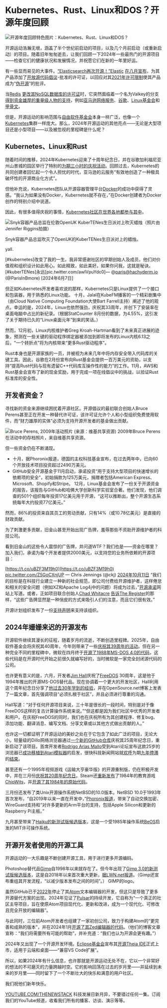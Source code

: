 # Kubernetes、Rust、Linux和DOS？开源年度回顾

![开源年度回顾特色图片：Kubernetes、Rust、Linux和DOS？](https://cdn.thenewstack.io/media/2023/12/aec929b1-year-wrapup-1-1024x576.png)

开源运动浩瀚无垠，涵盖了半个世纪前启动的项目，以及几个月前启动（或重新启动）的项目。随着旧年匆匆逝去，让我们回顾一下2024年一些最热门的开源项目——检查它们的健康状况和发展情况，并祝愿它们在新的一年里好运。

有一些显而易见的大事件。[“Elasticsearch再次开源！”](https://thenewstack.io/whats-behind-elastics-unexpected-return-to-open-source/)[Elastic](https://www.elastic.co/) [在八月宣布](https://www.elastic.co/blog/elasticsearch-is-open-source-again)，为其产品添加了[开放源代码倡议](https://opensource.org/)-批准的许可证，以回应对其[2021年许可限制](https://thenewstack.io/this-week-in-programming-the-elasticsearch-saga-continues/)使其产品成为“[伪开源](https://opensource.org/blog/the-sspl-is-not-an-open-source-license)”的批评。

当[Redis](https://redis.com/?utm_content=inline+mention) [更改其NoSQL数据库的许可证](https://github.com/redis/redis/blob/0b34396924eca4edc524469886dc5be6c77ec4ed/LICENSE.txt)时，它突然面临着一个名为Valkey的分支[得到资金雄厚的重量级人物的支持](https://thenewstack.io/valkey-is-a-different-kind-of-fork/)，例如[亚马逊网络服务](https://aws.amazon.com/?utm_content=inline+mention)、[谷歌](https://cloud.google.com/?utm_content=inline+mention)、[Linux基金会](https://training.linuxfoundation.org/training/course-catalog/?utm_content=inline+mention)和[甲骨文](https://developer.oracle.com/?utm_content=inline+mention)。

但是，开源运动的影响范围与[自由软件基金会](https://www.fsf.org/)本身一样广泛，也像一个[Kubernetes](https://roadmap.sh/kubernetes)集群一样庞大。那么，2024年开源运动的其他亮点——无论是大型项目还是小型项目——以及被忽视的里程碑是什么呢？

## Kubernetes、Linux和Rust

随着时间的推移，2024年Kubernetes迎来了十周年纪念日，并在谷歌加利福尼亚州山景城的园区举行了特别的[为期三小时的庆祝活动](https://thenewstack.io/at-kubernetes-10th-anniversary-in-mountain-view-history-remembered/)。回顾过去，Kubernetes的共同创建者回忆起一个令人担忧的时代，亚马逊的云服务“有效地创造了一种极具破坏性的开源商业化方式”。

但他补充说，Kubernetes团队从开源容器管理平台[Docker](https://www.docker.com/?utm_content=inline+mention)的成功中获得了灵感。“我认为如果没有Docker，Kubernetes就不存在，”在Docker创建者为Docker创作的特别介绍中说道。

因此，有很多值得庆祝的事情，[Kubernetes社区在世界各地都参与其中](https://thenewstack.io/how-the-kubernetes-community-celebrated-its-10th-anniversary/)。

![Snyk容器产品总监在伦敦OpenUK KuberTENes生日派对上吹灭蜡烛（照片由Jennifer Riggins拍摄）](https://cdn.thenewstack.io/media/2024/06/2008cb45-snyk-container-product-director-hannah-foxwell-blows-out-candles-at-openuk-kubertenes-birthday-bash-in-london-photo-by-jennifer-riggins-1024x576.jpg)

Snyk容器产品总监吹灭了OpenUK的KuberTENes生日派对上的蜡烛。

yall.

[#kubernetes]改变了我的一生。我非常感谢社区的早期创始人及成员，他们对价值观和组织设计如此用心。如此精致，如此美好。如果你问我，这就是秘诀。[#kuberTENes]永远[pic.twitter.com/awlVpuYdc0]— @paris@hachyderm.io (@ParisInBmore) [2024年6月7日]

但正如Kubernetes开发者喜欢说的那样，Kubernetes只是Linux提供了一个接口和包装器，用于熟悉的Linux功能。
十月，Jalal在KubeFM播客的一个精彩剧集中（由Cloud Native Computing Foundation大使Bart Farrell主持）阐述了他的观点。幸运的是，2024年，Linux也依然强劲，庆祝其33周年，并创下了安装率在桌面电脑中占比的新纪录。（根据StatCounter 8月份的数据，为4.55%，这引发了关于期待已久的“Linux桌面元年”到来的笑话。）

然而，12月初，Linux内核维护者Greg Kroah-Hartman看到了未来真正进展的迹象，预测在一些关键的驱动程序绑定器被添加到即将发布的Linux内核6.13之后，“一个转折点”将为内核带来“更多Rust驱动程序”。

Rust本身也是开源家族的一员，并被视为未来几年中将内存安全带入代码库的关键工具。因此，谷歌在2月份宣布向Rust基金会提供一百万美元的资助，以支持“提高Rust代码与现有遗留C++代码库互操作性的能力”的工作。11月，AWS和Rust基金会宣布了新的现金奖励，用于完成一项在线倡议中的挑战，以验证Rust标准库的安全性。

## 开发者资金？
寻找新的资金来源继续困扰着开源社区。开源倡议的最初联合创始人Bruce Perens甚至正在开发一种替代许可证，该许可证允许个人和小型组织免费使用软件，而“财力雄厚的实体”必须为支持开源开发者的基金做出贡献。

![Bruce Perens, 2009年活动照片 (来源：维基共享资源)](https://cdn.thenewstack.io/media/2024/11/c1fa6192-bruce-perens-2009-2.jpg)
2009年Bruce Perens在活动中的存档照片，来自维基共享资源。

但一些资金仍在不断涌现。

- 十月，据Phoronix报道，德国的主权科技基金宣布，在过去两年中，已向60个开放技术项目投资超过2490万美元。
- GitHub安全开源基金于11月启动，承诺投资“用于支持大型项目的快速增长的依赖项的安全”，初始捐款为125万美元，捐赠者包括American Express、Microsoft、Shopify和Stripe。
12月，Linux基金会发布了一份关于开源资金的报告，该报告与GitHub和哈佛大学创新科学实验室合著。他们发现，他们调查的501个组织每年投资17亿美元用于开源，“这可以推断出，整个开源生态系统每年大约投资77亿美元。”

然而，86%的投资来自其员工的劳动贡献，只有14%（或10.78亿美元）是直接的财政贡献。

为了刺激更多贡献，旧金山甚至开始出现广告牌，羞辱那些不资助开源维护者的科技公司。

看到旧金山的这些令人震惊的广告牌，并问道WTF？我们也是——资金在哪里？加入我们，承诺为每个开发者提供2000美元，以支持您的业务所依赖的开源项目：

[https://t.co/uBZF3M19h0](https://t.co/uBZF3M19h0) [pic.twitter.com/Z5GoCXnjUP](https://pic.twitter.com/Z5GoCXnjUP) — Chris Jennings (@ckj) [2024年10月11日](2024年10月11日)
“我们的目标是在科技行业建立一种新的社会规范，即公司付费给开源维护者，这样倦怠和相关的安全问题（例如XZ和Apache Log4j中的问题）将成为过去，”[开源承诺](https://opensourcepledge.com/about/)网站上写道。或者，正如项目联合创始人[Chad Whitacre](https://www.linkedin.com/in/chadwhitacre/) [告诉The Register](https://www.theregister.com/2024/10/25/open_source_funding_ads/)的那样，“这些广告牌显然是一种俏皮的方式来吸引人们的注意，而且它们很有效。”

开源计划组织发布了一份[支持声明](https://opensource.org/blog/the-open-source-initiative-supports-the-open-source-pledge)来支持该组织。

## 2024年姗姗来迟的开源发布

开源软件继续其漫长的征程，随着岁月的流逝，不断创造里程碑。2025年，自由软件基金会将庆祝其40周年，今年则带来了一些[庆祝其39周年的活动](https://www.fsf.org/blogs/community/fsf-turns-39)。但在另一种完全不同的里程碑中，微软在四月终于[开源了1988年MS-DOS 4.0的代码](https://opensource.microsoft.com/blog/2024/04/25/open-sourcing-ms-dos-4-0/)，这些代码是在开源时代开始之前很久就编写好的，当时微软是一家完全封闭源代码的公司。

也许更有意义的是，六月，开发者[Jim Hall](https://freedos.org/jhall/)庆祝了[FreeDOS](https://www.freedos.org/) 30周年，这是他于1994年推出的开源MS-DOS替代品。现在协调着一个更大的开发社区，Hall利用这个周年纪念日分享了[他过去30年学到的经验](https://opensource.net/lessons-learned-open-source-30-years-freedos/)，并在OpenSource.net博客上发表了一篇文章，首先强调项目“必须扎根于社区”，并且必须进行尊重的沟通。

Hall写道：“对于任何开源项目来说，三十年是很长的一段时间，特别是对于像FreeDOS这样的复古计算操作系统来说。”“但这都是因为我们社区中优秀的开发者和用户。在庆祝FreeDOS的同时，我们也在庆祝所有为其创建程序、修复bug、添加功能、翻译消息、编写文档、分享文章或以其他方式做出贡献的人。”

也许这一切都证明了开源运动的美妙之处在于它包含了如此广泛的项目，无论大小。轻量级的Dillo网络浏览器通过[一个新的GitHub仓库](https://github.com/dillo-browser/dillo/)庆祝其25周年纪念日，重新启动了该项目。首席开发者[Rodrigo Arias Mallo](https://github.com/rodarima)受到Atari论坛宣布这款25岁的浏览器已[成功移植到Atari模拟器](https://github.com/dillo-browser/dillo/issues/34)的启发，很快科技新闻网站就[欢呼](https://hackaday.com/2024/05/11/the-minimalistic-dillo-web-browser-is-back/)为期[九年停滞](https://9to5linux.com/dillo-3-1-open-source-web-browser-released-after-9-year-hiatus)的[结束](https://www.theregister.com/2024/05/07/dillo_browser_v3_1/)。

甚至还有一个1995年视频游戏《运输大亨豪华版》的开源重制版，仍在积极开发中，并在三月份[庆祝其20周年纪念日](https://www.openttd.org/news/2024/03/06/happy-birthday)。Steam还[重新发布](https://store.steampowered.com/app/2330720/ChipWits/)了1984年的教育游戏[ChipWits](https://en.wikipedia.org/wiki/ChipWits)，并[开源了其1984年的原始代码](https://github.com/chipwits/chipwits-forth)。

三月份还发布了类Unix开源操作系统NetBSD的10.0版本。NetBSD 10.0于1993年首次发布，“自2019年以来一直在开发中，”[Phoronix报道](https://www.phoronix.com/news/NetBSD-10.0-Released)，带来了自动交换加密、WireGuard支持和“对许多更新的Arm平台的支持，包括Apple Silicon和更新的Raspberry Pi主板。”

九月甚至带来了[Haiku的新测试版候选版本](https://www.haiku-os.org/news/2024-09-13_haiku_r1_beta5/)，这是一个受1985年操作系统[BeOS](https://en.wikipedia.org/wiki/BeOS)启发的MIT许可操作系统。

## 开源开发者使用的开源工具

开源运动的一大乐趣是不断创建开源工具，用于进行更多开源编码。

Photoshop替代品[Gimp](https://www.gimp.org/)自1998年以来就存在了。但今年出现了[Gimp 3.0的新测试版候选版本](https://www.gimp.org/news/2024/11/06/gimp-3-0-RC1-released/)，这是自2018年以来首次重大更新，[据LWN.net报道](https://lwn.net/Articles/998793/)。（Gimp还宣布重组其开发流程，“以减少版本发布之间的时间”。）
GIMP的logo。

虽然GitHub已于[2022年](https://github.blog/news-insights/product-news/sunsetting-atom/)停止了其[Atom](https://github.com/atom-community/atom)文本编辑器的开发，但这只是导致了更多开源替代方案的出现。2024年见证了[Pulsar](https://github.com/pulsar-edit/pulsar)的持续开发，它自称为“一个真正的社区主导项目，旨在使原Atom项目现代化、更新和改进，成为一个现代化、可修改且完全开放的编辑器”。

与此同时，三位前Atom开发者也组建了一家初创公司，致力于构建Atom的“更完善和成熟的版本”，并在2024年1月[开源了其Zed编辑器的代码](https://zed.dev/blog/zed-is-now-open-source)。（他们的博客文章宣称：“我们将需要所有可能的帮助”，并补充道：“我们也认为开源会更有趣。”）

2024年又出现了一个开源开发环境。[Eclipse基金会](https://www.eclipse.org/)宣布其[开源Theia IDE](https://eclipsesource.com/blogs/2024/06/27/introducing-the-theia-ide/)正式上市，适用于云端和桌面——“兼容VS Code扩展”。

所以，如果2024年有什么信息，也许那就是开源运动无处不在，它以一个非常好的想法的不可磨灭的力量跨越时空。它的影响回荡在过去的岁月里——并延续到未来的岁月里——同时留下了一个不断壮大的快乐和满意的用户社区。

我们祝他们新年快乐。

[YOUTUBE.COM/THENEWSTACK](https://youtube.com/thenewstack?sub_confirmation=1) 科技发展日新月异，不要错过任何一集。订阅我们的YouTube频道，收看我们所有的播客、访谈、演示等等。